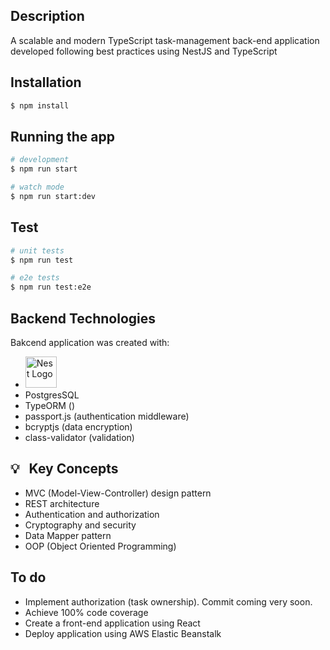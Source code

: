 ## Description

A scalable and modern TypeScript task-management back-end application developed following best practices using NestJS and TypeScript

## Installation

```bash
$ npm install
```

## Running the app

```bash
# development
$ npm run start

# watch mode
$ npm run start:dev
```

## Test

```bash
# unit tests
$ npm run test

# e2e tests
$ npm run test:e2e
```

## Backend Technologies
Bakcend application was created with:
- <a href="https://docs.nestjs.com"><img src="https://d33wubrfki0l68.cloudfront.net/49c2be6f2607b5c12dd27f8ecc8521723447975d/f05c5/logo-small.cbbeba89.svg" width=50 alt="Nest Logo"></a>
- PostgresSQL
- TypeORM ()
- passport.js (authentication middleware)
- bcryptjs (data encryption)
- class-validator (validation)

 ## 💡 &nbsp; Key Concepts

- MVC (Model-View-Controller) design pattern
- REST architecture 
- Authentication and authorization
- Cryptography and security
- Data Mapper pattern
- OOP (Object Oriented Programming)

 ## To do

 - Implement authorization (task ownership). Commit coming very soon.
 - Achieve 100% code coverage 
 - Create a front-end application using React
 - Deploy application using AWS Elastic Beanstalk
